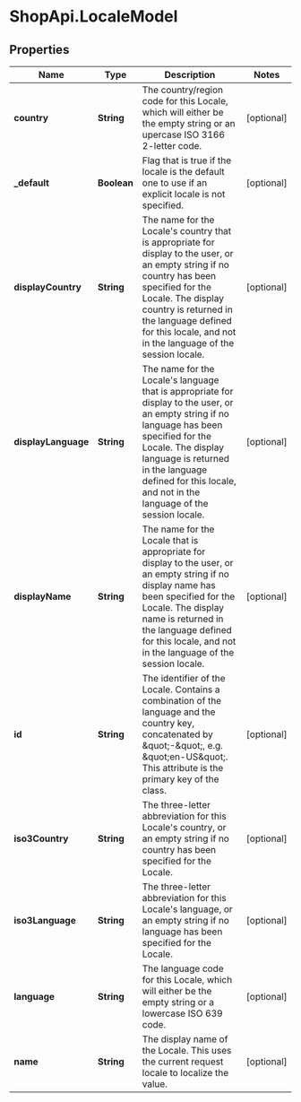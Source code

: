 # ShopApi.LocaleModel

## Properties
Name | Type | Description | Notes
------------ | ------------- | ------------- | -------------
**country** | **String** | The country/region code for this Locale, which will  either be the empty string or an upercase ISO 3166 2-letter code. | [optional] 
**_default** | **Boolean** | Flag that is true if the locale is the default one to use if an explicit locale is not specified. | [optional] 
**displayCountry** | **String** | The name for the Locale&#39;s country that is appropriate for  display to the user, or an empty string if no country has been specified  for the Locale.  The display country is returned in the language defined for this locale,  and not in the language of the session locale. | [optional] 
**displayLanguage** | **String** | The name for the Locale&#39;s language that is appropriate for  display to the user, or an empty string if no language has been specified  for the Locale.  The display language is returned in the language defined for this locale,  and not in the language of the session locale. | [optional] 
**displayName** | **String** | The name for the Locale that is appropriate for  display to the user, or an empty string if no display name has been  specified for the Locale.  The display name is returned in the language defined for this locale,  and not in the language of the session locale. | [optional] 
**id** | **String** | The identifier of the Locale. Contains a combination of the  language and the country key, concatenated by \&quot;-\&quot;, e.g. \&quot;en-US\&quot;. This  attribute is the primary key of the class. | [optional] 
**iso3Country** | **String** | The three-letter abbreviation for this Locale&#39;s country, or an  empty string if no country has been specified for the Locale. | [optional] 
**iso3Language** | **String** | The three-letter abbreviation for this Locale&#39;s language, or an  empty string if no language has been specified for the  Locale. | [optional] 
**language** | **String** | The language code for this Locale, which will either  be the empty string or a lowercase ISO 639 code. | [optional] 
**name** | **String** | The display name of the Locale. This uses the current  request locale to localize the value. | [optional] 


